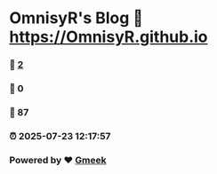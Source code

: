 # OmnisyR's Blog :link: https://OmnisyR.github.io 
### :page_facing_up: [2](https://OmnisyR.github.io/tag.html) 
### :speech_balloon: 0 
### :hibiscus: 87 
### :alarm_clock: 2025-07-23 12:17:57 
### Powered by :heart: [Gmeek](https://github.com/Meekdai/Gmeek)

